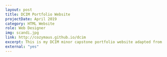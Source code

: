 ```yaml
---
layout: post
title: DCIM Portfolio Website
projectDate: April 2019
category: HTML Website
role: Web Designer
img: scandi.jpg
link: http://cozymaus.github.io/dcim
excerpt: This is my DCIM minor capstone portfolio website adapted from my main portfolio website into one page.
external: "yes"
---
```

